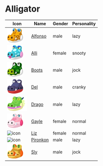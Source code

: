 # Alligator

|Icon|Name|Gender|Personality|
|---|---|---|---|
|![icon](./alfonso/icon.png)|[Alfonso](./alfonso)|male|lazy|
|![icon](./alli/icon.png)|[Alli](./alli)|female|snooty|
|![icon](./boots/icon.png)|[Boots](./boots)|male|jock|
|![icon](./del/icon.png)|[Del](./del)|male|cranky|
|![icon](./drago/icon.png)|[Drago](./drago)|male|lazy|
|![icon](./gayle/icon.png)|[Gayle](./gayle)|female|normal|
|![icon](./liz/icon.png)|[Liz](./liz)|female|normal|
|![icon](./pironkon/icon.png)|[Pironkon](./pironkon)|male|lazy|
|![icon](./sly/icon.png)|[Sly](./sly)|male|jock|

